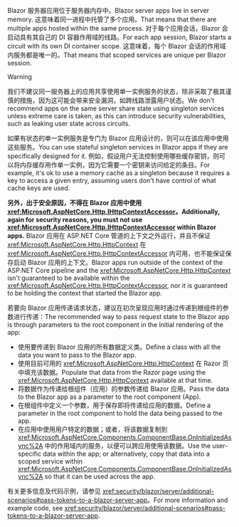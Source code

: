 <span data-ttu-id="ce4d3-101">Blazor 服务器应用位于服务器内存中。</span><span class="sxs-lookup"><span data-stu-id="ce4d3-101">Blazor server apps live in server memory.</span></span> <span data-ttu-id="ce4d3-102">这意味着同一进程中托管了多个应用。</span><span class="sxs-lookup"><span data-stu-id="ce4d3-102">That means that there are multiple apps hosted within the same process.</span></span> <span data-ttu-id="ce4d3-103">对于每个应用会话，Blazor 会启动具有其自己的 DI 容器作用域的线路。</span><span class="sxs-lookup"><span data-stu-id="ce4d3-103">For each app session, Blazor starts a circuit with its own DI container scope.</span></span> <span data-ttu-id="ce4d3-104">这意味着，每个 Blazor 会话的作用域内服务都是唯一的。</span><span class="sxs-lookup"><span data-stu-id="ce4d3-104">That means that scoped services are unique per Blazor session.</span></span>

> [!WARNING]
> <span data-ttu-id="ce4d3-105">我们不建议同一服务器上的应用共享使用单一实例服务的状态，除非采取了极其谨慎的措施，因为这可能会带来安全漏洞，如跨线路泄露用户状态。</span><span class="sxs-lookup"><span data-stu-id="ce4d3-105">We don't recommend apps on the same server share state using singleton services unless extreme care is taken, as this can introduce security vulnerabilities, such as leaking user state across circuits.</span></span>

<span data-ttu-id="ce4d3-106">如果有状态的单一实例服务是专门为 Blazor 应用设计的，则可以在该应用中使用这些服务。</span><span class="sxs-lookup"><span data-stu-id="ce4d3-106">You can use stateful singleton services in Blazor apps if they are specifically designed for it.</span></span> <span data-ttu-id="ce4d3-107">例如，假设用户无法控制使用哪些缓存密钥，则可以将内存缓存用作单一实例，因为它需要一个密钥来访问给定的条目。</span><span class="sxs-lookup"><span data-stu-id="ce4d3-107">For example, it's ok to use a memory cache as a singleton because it requires a key to access a given entry, assuming users don't have control of what cache keys are used.</span></span>

<span data-ttu-id="ce4d3-108">**另外，出于安全原因，不得在 Blazor 应用中使用 <xref:Microsoft.AspNetCore.Http.IHttpContextAccessor>。**</span><span class="sxs-lookup"><span data-stu-id="ce4d3-108">**Additionally, again for security reasons, you must not use <xref:Microsoft.AspNetCore.Http.IHttpContextAccessor> within Blazor apps.**</span></span> <span data-ttu-id="ce4d3-109">Blazor 应用在 ASP.NET Core 管道的上下文之外运行，并且不保证 <xref:Microsoft.AspNetCore.Http.HttpContext> 在 <xref:Microsoft.AspNetCore.Http.IHttpContextAccessor> 内可用，也不能保证保存启动 Blazor 应用的上下文。</span><span class="sxs-lookup"><span data-stu-id="ce4d3-109">Blazor apps run outside of the context of the ASP.NET Core pipeline and the <xref:Microsoft.AspNetCore.Http.HttpContext> isn't guaranteed to be available within the <xref:Microsoft.AspNetCore.Http.IHttpContextAccessor>, nor it is guaranteed to be holding the context that started the Blazor app.</span></span>

<span data-ttu-id="ce4d3-110">若要向 Blazor 应用传递请求状态，建议在初次呈现应用时通过传递到根组件的参数进行传递：</span><span class="sxs-lookup"><span data-stu-id="ce4d3-110">The recommended way to pass request state to the Blazor app is through parameters to the root component in the initial rendering of the app:</span></span>

* <span data-ttu-id="ce4d3-111">使用要传递到 Blazor 应用的所有数据定义类。</span><span class="sxs-lookup"><span data-stu-id="ce4d3-111">Define a class with all the data you want to pass to the Blazor app.</span></span>
* <span data-ttu-id="ce4d3-112">使用目前可用的 <xref:Microsoft.AspNetCore.Http.HttpContext> 在 Razor 页中填充该数据。</span><span class="sxs-lookup"><span data-stu-id="ce4d3-112">Populate that data from the Razor page using the <xref:Microsoft.AspNetCore.Http.HttpContext> available at that time.</span></span>
* <span data-ttu-id="ce4d3-113">将数据作为传递给根组件（应用）的参数传递给 Blazor 应用。</span><span class="sxs-lookup"><span data-stu-id="ce4d3-113">Pass the data to the Blazor app as a parameter to the root component (App).</span></span>
* <span data-ttu-id="ce4d3-114">在根组件中定义一个参数，用于保存即将传递给应用的数据。</span><span class="sxs-lookup"><span data-stu-id="ce4d3-114">Define a parameter in the root component to hold the data being passed to the app.</span></span>
* <span data-ttu-id="ce4d3-115">在应用中使用用户特定的数据；或者，将该数据复制到 <xref:Microsoft.AspNetCore.Components.ComponentBase.OnInitializedAsync%2A> 中的作用域内的服务，以便可以跨应用使用该数据。</span><span class="sxs-lookup"><span data-stu-id="ce4d3-115">Use the user-specific data within the app; or alternatively, copy that data into a scoped service within <xref:Microsoft.AspNetCore.Components.ComponentBase.OnInitializedAsync%2A> so that it can be used across the app.</span></span>

<span data-ttu-id="ce4d3-116">有关更多信息及代码示例，请参见 <xref:security/blazor/server/additional-scenarios#pass-tokens-to-a-blazor-server-app>。</span><span class="sxs-lookup"><span data-stu-id="ce4d3-116">For more information and example code, see <xref:security/blazor/server/additional-scenarios#pass-tokens-to-a-blazor-server-app>.</span></span>
